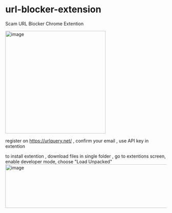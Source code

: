 # url-blocker-extension
Scam URL Blocker Chrome Extention

<img width="313" height="320" alt="image" src="https://github.com/user-attachments/assets/ba99acdd-1061-45ad-8605-56d4fabe5c90" />

register on https://urlquery.net/ , confirm your email , use API key in extention

to install extention , download files in single folder  , go to extentions screen, enable developer mode, choose "Load Unpacked"
<img width="649" height="136" alt="image" src="https://github.com/user-attachments/assets/9ea823d9-695d-4f07-8cb5-511e55a1de24" />
